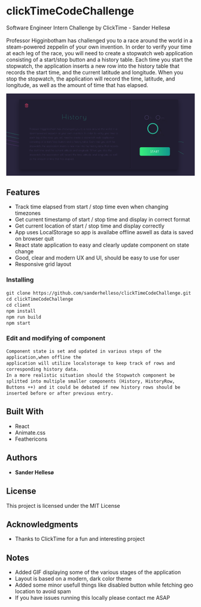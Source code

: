 # clickTimeCodeChallenge
Software Engineer Intern Challenge by ClickTime - Sander Hellesø
<br>
<br>
Professor Higginbotham has challenged you to a race around the world in a steam-powered zeppelin of your own invention. In order to verify your time at each leg of the race, you will need to create a stopwatch web application consisting of a start/stop button and a history table. Each time you start the stopwatch, the application inserts a new row into the history table that records the start time, and the current latitude and longitude. When you stop the stopwatch, the application will record the time, latitude, and longitude, as well as the amount of time that has elapsed.

<img src='https://github.com/sanderhelleso/clickTimeCodeChallenge/blob/master/client/public/img/clickTimeGif.gif' alt='GIF of application'>

## Features

<ul>
  <li>Track time elapsed from start / stop time even when changing timezones</li>
   <li>Get current timestamp of start / stop time and display in correct format</li>
  <li>Get current location of start / stop time and display correctly</li>
  <li>App uses LocalStorage so app is availabe offline aswell as data is saved on browser quit</li>
  <li>React state application to easy and clearly update component on state change</li>
  <li>Good, clear and modern UX and UI, should be easy to use for user</li>
  <li>Responsive grid layout</li>
</ul>

### Installing

```
git clone https://github.com/sanderhelleso/clickTimeCodeChallenge.git
cd clickTimeCodeChallenge
cd client
npm install
npm run build
npm start
```

### Edit and modifying of component

```
Component state is set and updated in various steps of the application,when offline the
application will utilize localstorage to keep track of rows and corresponding history data. 
In a more realistic situation should the Stopwatch component be splitted into multiple smaller components (History, HistoryRow, Buttons ++) and it could be debated if new history rows should be inserted before or after previous entry.
```

## Built With

* React
* Animate.css
* Feathericons

## Authors

* **Sander Hellesø**

## License

This project is licensed under the MIT License

## Acknowledgments

* Thanks to ClickTime for a fun and interesting project

## Notes

<ul>
  <li>Added GIF displaying some of the various stages of the application</li>
  <li>Layout is based on a modern, dark color theme</li>
  <li>Added some minor usefull things like disabled button while fetching geo location to avoid spam</li>
  <li>If you have issues running this locally please contact me ASAP</li>
</ul>


